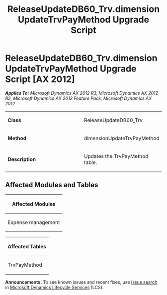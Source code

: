 ﻿---
title: ReleaseUpdateDB60_Trv.dimensionUpdateTrvPayMethod Upgrade Script
TOCTitle: ReleaseUpdateDB60_Trv.dimensionUpdateTrvPayMethod Upgrade Script
ms:assetid: acd81dd1-e21b-2198-79b9-c2287fe43bfb
ms:mtpsurl: https://msdn.microsoft.com/en-us/library/JJ686510(v=AX.60)
ms:contentKeyID: 49710465
ms.date: 05/18/2015
mtps_version: v=AX.60
---

# ReleaseUpdateDB60\_Trv.dimensionUpdateTrvPayMethod Upgrade Script [AX 2012]


_**Applies To:** Microsoft Dynamics AX 2012 R3, Microsoft Dynamics AX 2012 R2, Microsoft Dynamics AX 2012 Feature Pack, Microsoft Dynamics AX 2012_

<table>
<colgroup>
<col style="width: 50%" />
<col style="width: 50%" />
</colgroup>
<tbody>
<tr class="odd">
<td><p><strong>Class</strong></p></td>
<td><p>ReleaseUpdateDB60_Trv</p></td>
</tr>
<tr class="even">
<td><p><strong>Method</strong></p></td>
<td><p>dimensionUpdateTrvPayMethod</p></td>
</tr>
<tr class="odd">
<td><p><strong>Description</strong></p></td>
<td><p>Updates the TrvPayMethod table.</p></td>
</tr>
</tbody>
</table>


## Affected Modules and Tables

<table>
<colgroup>
<col style="width: 100%" />
</colgroup>
<thead>
<tr class="header">
<th><p>Affected Modules</p></th>
</tr>
</thead>
<tbody>
<tr class="odd">
<td><p>Expense management</p></td>
</tr>
</tbody>
</table>


<table>
<colgroup>
<col style="width: 100%" />
</colgroup>
<thead>
<tr class="header">
<th><p>Affected Tables</p></th>
</tr>
</thead>
<tbody>
<tr class="odd">
<td><p>TrvPayMethod</p></td>
</tr>
</tbody>
</table>

  
**Announcements:** To see known issues and recent fixes, use [Issue search](http://go.microsoft.com/fwlink/?linkid=389258) in [Microsoft Dynamics Lifecycle Services](http://go.microsoft.com/fwlink/?linkid=306505) (LCS).

